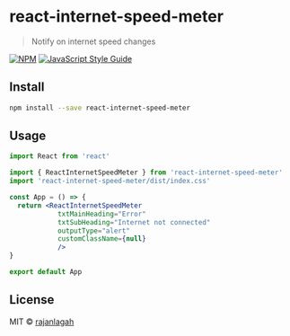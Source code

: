 # react-internet-speed-meter

> Notify on internet speed changes

[![NPM](https://img.shields.io/npm/v/react-internet-speed-meter.svg)](https://www.npmjs.com/package/react-internet-speed-meter) [![JavaScript Style Guide](https://img.shields.io/badge/code_style-standard-brightgreen.svg)](https://standardjs.com)

## Install

```bash
npm install --save react-internet-speed-meter
```

## Usage

```jsx
import React from 'react'

import { ReactInternetSpeedMeter } from 'react-internet-speed-meter'
import 'react-internet-speed-meter/dist/index.css'

const App = () => {
  return <ReactInternetSpeedMeter 
            txtMainHeading="Error" 
            txtSubHeading="Internet not connected"
            outputType="alert"
            customClassName={null}
            />
}

export default App

```

## License

MIT © [rajanlagah](https://github.com/rajanlagah)
